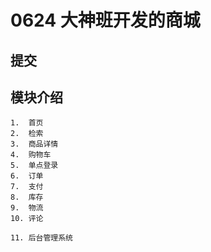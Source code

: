 # 0624 大神班开发的商城
## 提交
## 模块介绍
    1.  首页
    2.  检索
    3.  商品详情
    4.  购物车
    5.  单点登录
    6.  订单
    7.  支付
    8.  库存
    9.  物流
    10. 评论
    
    11. 后台管理系统
    